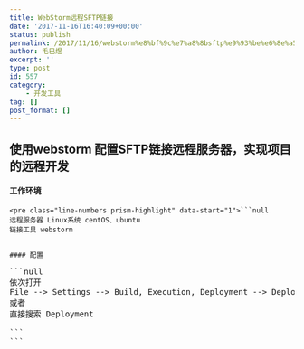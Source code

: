 ```yaml
---
title: WebStorm远程SFTP链接
date: '2017-11-16T16:40:09+00:00'
status: publish
permalink: /2017/11/16/webstorm%e8%bf%9c%e7%a8%8bsftp%e9%93%be%e6%8e%a5
author: 毛巳煜
excerpt: ''
type: post
id: 557
category:
    - 开发工具
tag: []
post_format: []
---
```

使用webstorm 配置SFTP链接远程服务器，实现项目的远程开发
----------------------------------

#### 工作环境

```
<pre class="line-numbers prism-highlight" data-start="1">```null
远程服务器 Linux系统 centOS、ubuntu
链接工具 webstorm

```
```

#### 配置

```
<pre class="line-numbers prism-highlight" data-start="1">```null
依次打开
File --> Settings --> Build, Execution, Deployment --> Deployment
或者
直接搜索 Deployment

```
```